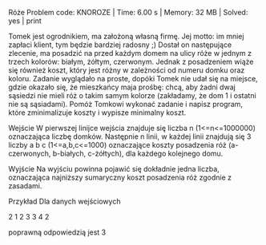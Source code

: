 Róże
Problem code: KNOROZE | Time: 6.00 s | Memory: 32 MB | Solved: yes | print

Tomek jest ogrodnikiem, ma założoną własną firmę. Jej motto: im mniej zapłaci klient, tym będzie bardziej radosny ;) Dostał on następujące zlecenie, ma posadzić na przed każdym domem na ulicy róże w jednym z trzech kolorów: białym, żółtym, czerwonym. Jednak z posadzeniem wiąże się również koszt, który jest różny w zależności od numeru domku oraz koloru. Zadanie wyglądało na proste, dopóki Tomek nie udał się na miejsce, gdzie okazało się, że mieszkańcy maja prośbę: chcą, aby żadni dwaj sąsiedzi nie mieli róż o takim samym kolorze (zakładamy, że dom 1 i ostatni nie są sąsiadami). Pomóż Tomkowi wykonać zadanie i napisz program, które zminimalizuje koszty i wypisze minimalny koszt.

Wejście
W pierwszej linijce wejścia znajduje się liczba n (1<=n<=1000000) oznaczająca liczbę domków. Następnie n linii, w każdej linii znajdują się 3 liczby a b c (1<=a,b,c<=1000) oznaczające koszty posadzenia róż (a-czerwonych, b-białych, c-żółtych), dla każdego kolejnego domu.

Wyjście
Na wyjściu powinna pojawić się dokładnie jedna liczba, oznaczająca najniższy sumaryczny koszt posadzenia róż zgodnie z zasadami.

Przykład
Dla danych wejściowych

2
1 2 3
3 4 2

poprawną odpowiedzią jest
3